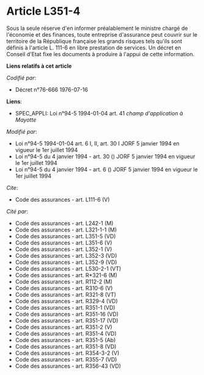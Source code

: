 # Article L351-4

Sous la seule réserve d'en informer préalablement le ministre chargé de l'économie et des finances, toute entreprise
d'assurance peut couvrir sur le territoire de la République française les grands risques tels qu'ils sont définis à l'article
L. 111-6 en libre prestation de services. Un décret en Conseil d'Etat fixe les documents à produire à l'appui de cette
information.

**Liens relatifs à cet article**

_Codifié par_:

  - Décret n°76-666 1976-07-16

**Liens**:

  - SPEC_APPLI: Loi n°94-5 1994-01-04 art. 41 *champ d'application à Mayotte*

_Modifié par_:

  - Loi n°94-5 1994-01-04 art. 6 I, II, art. 30 I JORF 5 janvier 1994 en vigueur le 1er juillet 1994
  - Loi n°94-5 du 4 janvier 1994 - art. 30 () JORF 5 janvier 1994 en vigueur le 1er juillet 1994
  - Loi n°94-5 du 4 janvier 1994 - art. 6 () JORF 5 janvier 1994 en vigueur le 1er juillet 1994

_Cite_:

  - Code des assurances - art. L111-6 (V)

_Cité par_:

  - Code des assurances - art. L242-1 (M)
  - Code des assurances - art. L321-1-1 (M)
  - Code des assurances - art. L351-5 (VD)
  - Code des assurances - art. L351-6 (V)
  - Code des assurances - art. L352-1 (V)
  - Code des assurances - art. L352-3 (VD)
  - Code des assurances - art. L352-9 (VD)
  - Code des assurances - art. L530-2-1 (VT)
  - Code des assurances - art. R*321-6 (M)
  - Code des assurances - art. R112-2 (M)
  - Code des assurances - art. R310-6 (V)
  - Code des assurances - art. R321-8 (VT)
  - Code des assurances - art. R329-4 (VD)
  - Code des assurances - art. R351-1 (VD)
  - Code des assurances - art. R351-16 (VD)
  - Code des assurances - art. R351-17 (VD)
  - Code des assurances - art. R351-2 (V)
  - Code des assurances - art. R351-4 (VD)
  - Code des assurances - art. R351-5 (Ab)
  - Code des assurances - art. R351-8 (VD)
  - Code des assurances - art. R354-3-2 (V)
  - Code des assurances - art. R355-7 (VD)
  - Code des assurances - art. R356-43 (VD)
